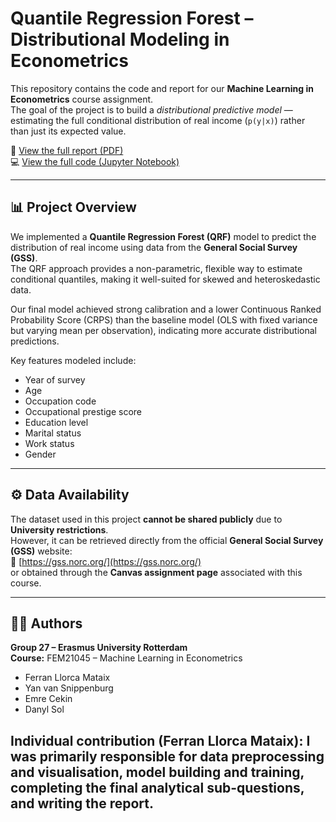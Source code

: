 # Quantile Regression Forest – Distributional Modeling in Econometrics

This repository contains the code and report for our **Machine Learning in Econometrics** course assignment.  
The goal of the project is to build a *distributional predictive model* — estimating the full conditional distribution of real income (`p(y|x)`) rather than just its expected value.

📄 [View the full report (PDF)](https://github.com/FLLC/ml-econometrics-distributional-modeling/blob/main/report/Machine_Learning_Report.pdf)  
💻 [View the full code (Jupyter Notebook)](https://github.com/FLLC/ml-econometrics-distributional-modeling/blob/main/notebooks/qrf_model_implementation.ipynb)

---

## 📊 Project Overview

We implemented a **Quantile Regression Forest (QRF)** model to predict the distribution of real income using data from the **General Social Survey (GSS)**.  
The QRF approach provides a non-parametric, flexible way to estimate conditional quantiles, making it well-suited for skewed and heteroskedastic data.

Our final model achieved strong calibration and a lower Continuous Ranked Probability Score (CRPS) than the baseline model (OLS with fixed variance but varying mean per observation), indicating more accurate distributional predictions.

Key features modeled include:
- Year of survey  
- Age  
- Occupation code  
- Occupational prestige score  
- Education level  
- Marital status  
- Work status  
- Gender  

---

## ⚙️ Data Availability

The dataset used in this project **cannot be shared publicly** due to **University restrictions**.  
However, it can be retrieved directly from the official **General Social Survey (GSS)** website:  
🔗 [https://gss.norc.org/](https://gss.norc.org/)  
or obtained through the **Canvas assignment page** associated with this course.  

---

## 🧑‍🎓 Authors

**Group 27 – Erasmus University Rotterdam**  
**Course:** FEM21045 – Machine Learning in Econometrics  

- Ferran Llorca Mataix  
- Yan van Snippenburg  
- Emre Cekin  
- Danyl Sol  

Individual contribution (Ferran Llorca Mataix):
I was primarily responsible for data preprocessing and visualisation, model building and training, completing the final analytical sub-questions, and writing the report.
---

